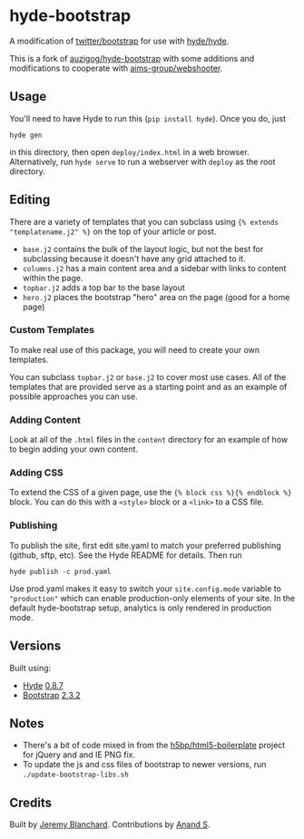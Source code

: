 # hyde-bootstrap
A modification of [twitter/bootstrap][] for use with [hyde/hyde][].

This is a fork of [auzigog/hyde-bootstrap][] with some additions and
modifications to cooperate with [aims-group/webshooter][].

## Usage
You'll need to have Hyde to run this (`pip install hyde`). Once you do, just

    hyde gen

in this directory, then open `deploy/index.html` in a web browser.
Alternatively, run `hyde serve` to run a webserver with `deploy` as the root
directory.

## Editing
There are a variety of templates that you can subclass using
`{% extends "templatename.j2" %}` on the top of your article or post.

  * `base.j2` contains the bulk of the layout logic, but not the best for
    subclassing because it doesn't have any grid attached to it.
  * `columns.j2` has a main content area and a sidebar with links to content
    within the page.
  * `topbar.j2` adds a top bar to the base layout
  * `hero.j2` places the bootstrap "hero" area on the page (good for a home
    page)

### Custom Templates
To make real use of this package, you will need to create your own templates.

You can subclass `topbar.j2` or `base.j2` to cover most use cases. All of the
templates that are provided serve as a starting point and as an example of
possible approaches you can use.

### Adding Content
Look at all of the `.html` files in the `content` directory for an example of
how to begin adding your own content.

### Adding CSS
To extend the CSS of a given page, use the `{% block css %}{% endblock %}`
block. You can do this with a `<style>` block or a `<link>` to a CSS file.

### Publishing
To publish the site, first edit site.yaml to match your preferred publishing
(github, sftp, etc). See the Hyde README for details. Then run

    hyde publish -c prod.yaml

Use prod.yaml makes it easy to switch your `site.config.mode` variable to
`"production"` which can enable production-only elements of your site. In the
default hyde-bootstrap setup, analytics is only rendered in production mode.

## Versions
Built using:

  * [Hyde][hyde/hyde] [0.8.7](http://github.com/hyde/hyde/tree/696adac061ff040d5c5be1c629c94975c146f32a)
  * [Bootstrap][twitter/bootstrap] [2.3.2](http://github.com/twitter/bootstrap/tree/d9b502dfb876c40b0735008bac18049c7ee7b6d2)


## Notes
* There's a bit of code mixed in from the [h5bp/html5-boilerplate][] project for
  jQuery and and IE PNG fix.
* To update the js and css files of bootstrap to newer versions, run
  `./update-bootstrap-libs.sh`


## Credits
Built by [Jeremy Blanchard](http://blanchardjeremy.com).
Contributions by [Anand S](https://github.com/anandtrex).

[hyde/hyde]: https://github.com/hyde/hyde
[twitter/bootstrap]: https://github.com/twitter/bootstrap
[aims-group/webshooter]: https://github.com/aims-group/webshooter
[auzigog/hyde-bootstrap]: https://github.com/auzigog/hyde-bootstrap
[h5bp/html5-boilerplate]: https://github.com/h5bp/html5-boilerplate
